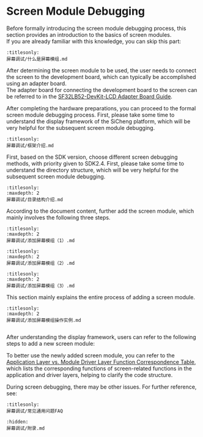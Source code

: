 # Screen Module Debugging

Before formally introducing the screen module debugging process, this section provides an introduction to the basics of screen modules.  
If you are already familiar with this knowledge, you can skip this part:
```{toctree}
:titlesonly:
屏幕调试/什么是屏幕模组.md
```


After determining the screen module to be used, the user needs to connect the screen to the development board, which can typically be accomplished using an adapter board.  
The adapter board for connecting the development board to the screen can be referred to in the [SF32LB52-DevKit-LCD Adapter Board Guide](../board/sf32lb52x/SF32LB52-DevKit-LCD-Adapter.md#qspi-lcd接口转接板).


After completing the hardware preparations, you can proceed to the formal screen module debugging process.
First, please take some time to understand the display framework of the SiCheng platform, which will be very helpful for the subsequent screen module debugging.
```{toctree}
:titlesonly:
屏幕调试/框架介绍.md
```  

First, based on the SDK version, choose different screen debugging methods, with priority given to SDK2.4.
First, please take some time to understand the directory structure, which will be very helpful for the subsequent screen module debugging.
```{toctree}
:titlesonly:
:maxdepth: 2
屏幕调试/目录结构介绍.md
```
According to the document content, further add the screen module, which mainly involves the following three steps.
```{toctree}
:titlesonly:
:maxdepth: 2
屏幕调试/添加屏幕模组（1）.md
```

```{toctree}
:titlesonly:
:maxdepth: 2
屏幕调试/添加屏幕模组（2）.md
```
```{toctree}
:titlesonly:
:maxdepth: 2
屏幕调试/添加屏幕模组（3）.md
```

This section mainly explains the entire process of adding a screen module.
```{toctree}
:titlesonly:
:maxdepth: 2
屏幕调试/添加屏幕模组操作实例.md


```
After understanding the display framework, users can refer to the following steps to add a new screen module:

To better use the newly added screen module, you can refer to the
[Application Layer vs. Module Driver Layer Function Correspondence Table](屏幕调试/应用层vs模组驱动层函数对应表.md),
which lists the corresponding functions of screen-related functions in the application and driver layers, helping to clarify the code structure.

During screen debugging, there may be other issues. For further reference, see:
```{toctree}
:titlesonly:
屏幕调试/常见通用问题FAQ
```


```{toctree}
:hidden:
屏幕调试/附录.md
```